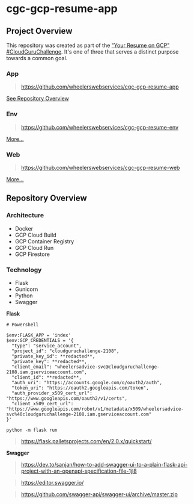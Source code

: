 # cgc-gcp-resume-app

## Project Overview

This repository was created as part of the ["Your Resume on GCP" #CloudGuruChallenge](https://acloudguru.com/blog/engineering/cloudguruchallenge-your-resume-on-gcp).
It's one of three that serves a distinct purpose towards a common goal. 

### App
> https://github.com/wheelerswebservices/cgc-gcp-resume-app

[See Repository Overview](#repository-overview)

### Env
> https://github.com/wheelerswebservices/cgc-gcp-resume-env

[More...](https://github.com/wheelerswebservices/cgc-gcp-resume-env/blob/main/README.md)

### Web
> https://github.com/wheelerswebservices/cgc-gcp-resume-web

[More...](https://github.com/wheelerswebservices/cgc-gcp-resume-web/blob/main/README.md)

## Repository Overview

### Architecture

* Docker
* GCP Cloud Build
* GCP Container Registry
* GCP Cloud Run
* GCP Firestore

### Technology

* Flask
* Gunicorn
* Python
* Swagger

**Flask**

```
# Powershell

$env:FLASK_APP = 'index'
$env:GCP_CREDENTIALS = '{
  "type": "service_account",
  "project_id": "cloudguruchallenge-2108",
  "private_key_id": **redacted**,
  "private_key": **redacted**,
  "client_email": "wheelersadvice-svc@cloudguruchallenge-2108.iam.gserviceaccount.com",
  "client_id": **redacted**,
  "auth_uri": "https://accounts.google.com/o/oauth2/auth",
  "token_uri": "https://oauth2.googleapis.com/token",
  "auth_provider_x509_cert_url": "https://www.googleapis.com/oauth2/v1/certs",
  "client_x509_cert_url": "https://www.googleapis.com/robot/v1/metadata/x509/wheelersadvice-svc%40cloudguruchallenge-2108.iam.gserviceaccount.com"
}'

python -m flask run
```
>https://flask.palletsprojects.com/en/2.0.x/quickstart/

**Swagger**

> https://dev.to/sanjan/how-to-add-swagger-ui-to-a-plain-flask-api-project-with-an-openapi-specification-file-1jl8

> https://editor.swagger.io/

> https://github.com/swagger-api/swagger-ui/archive/master.zip
